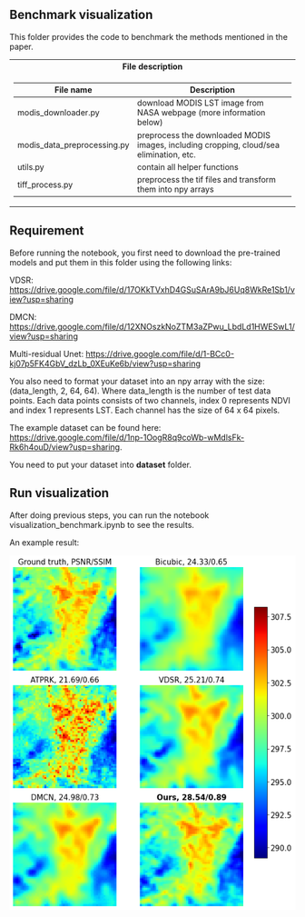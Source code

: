 ## Benchmark visualization

This folder provides the code to benchmark the methods mentioned in the paper.

<table>
<tr><th>File description </th></tr>
<tr><td>

| File name | Description |
|-----------|-------------|
|modis_downloader.py|download MODIS LST image from NASA webpage (more information below)|
|modis_data_preprocessing.py|preprocess the downloaded MODIS images, including cropping, cloud/sea elimination, etc.|
|utils.py|contain all helper functions|
|tiff_process.py|preprocess the tif files and transform them into npy arrays|

</td></tr> </table>

## Requirement
Before running the notebook, you first need to download the pre-trained models and put them in this folder using the following links:

VDSR: https://drive.google.com/file/d/17OKkTVxhD4GSuSArA9bJ6Uq8WkRe1Sb1/view?usp=sharing

DMCN: https://drive.google.com/file/d/12XNOszkNoZTM3aZPwu_LbdLd1HWESwL1/view?usp=sharing

Multi-residual Unet: https://drive.google.com/file/d/1-BCc0-kj07p5FK4GbV_dzLb_0XEuKe6b/view?usp=sharing

You also need to format your dataset into an npy array with the size: 
(data_length, 2, 64, 64).
Where data_length is the number of test data points. Each data points consists of two channels, index 0 represents NDVI and index 1 represents LST. Each channel has the size of 64 x 64 pixels.

The example dataset can be found here: https://drive.google.com/file/d/1np-1OogR8q9coWb-wMdlsFk-Rk6h4ouD/view?usp=sharing.

You need to put your dataset into **dataset** folder.

## Run visualization

After doing previous steps, you can run the notebook visualization_benchmark.ipynb to see the results.

An example result:

![Example_result](Ilustration_image.png)

